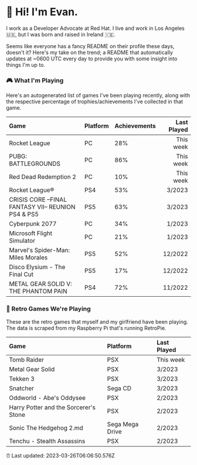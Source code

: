 
  # 🖖 Hi! I'm Evan.

  I work as a Developer Advocate at Red Hat. I live and work in Los Angeles 🇺🇸, but I was born and raised in Ireland 🇮🇪.
  
  Seems like everyone has a fancy README on their profile these days, doesn't it? Here's my take on the trend; a README that automatically updates at ~0600 UTC every day to provide you with some insight into things I'm up to.

  ### 🎮 What I'm Playing 

  Here's an autogenerated list of games I've been playing recently, along with the respective percentage of trophies/achievements I've collected in that game.

  | Game                                              | Platform | Achievements | Last Played |
| :------------------------------------------------ | :------- | :----------- | ----------: |
| Rocket League                                     | PC       | 28%          |   This week |
| PUBG: BATTLEGROUNDS                               | PC       | 86%          |   This week |
| Red Dead Redemption 2                             | PC       | 10%          |   This week |
| Rocket League®                                    | PS4      | 53%          |      3/2023 |
| CRISIS CORE –FINAL FANTASY VII– REUNION　PS4 & PS5 | PS5      | 63%          |      3/2023 |
| Cyberpunk 2077                                    | PC       | 34%          |      1/2023 |
| Microsoft Flight Simulator                        | PC       | 21%          |      1/2023 |
| Marvel's Spider-Man: Miles Morales                | PS5      | 52%          |     12/2022 |
| Disco Elysium - The Final Cut                     | PS5      | 17%          |     12/2022 |
| METAL GEAR SOLID V: THE PHANTOM PAIN              | PS4      | 72%          |     11/2022 |

  
  ### 👾 Retro Games We're Playing

  These are the retro games that myself and my girlfriend have been playing. The data is scraped from my Raspberry Pi that's running RetroPie.

  | Game                                  | Platform        | Last Played |
| :------------------------------------ | :-------------- | :---------- |
| Tomb Raider                           | PSX             | This week   |
| Metal Gear Solid                      | PSX             | 3/2023      |
| Tekken 3                              | PSX             | 3/2023      |
| Snatcher                              | Sega CD         | 3/2023      |
| Oddworld - Abe's Oddysee              | PSX             | 2/2023      |
| Harry Potter and the Sorcerer's Stone | PSX             | 2/2023      |
| Sonic The Hedgehog 2.md               | Sega Mega Drive | 2/2023      |
| Tenchu - Stealth Assassins            | PSX             | 2/2023      |
  

  ⏰ Last updated: 2023-03-26T06:06:50.576Z
  